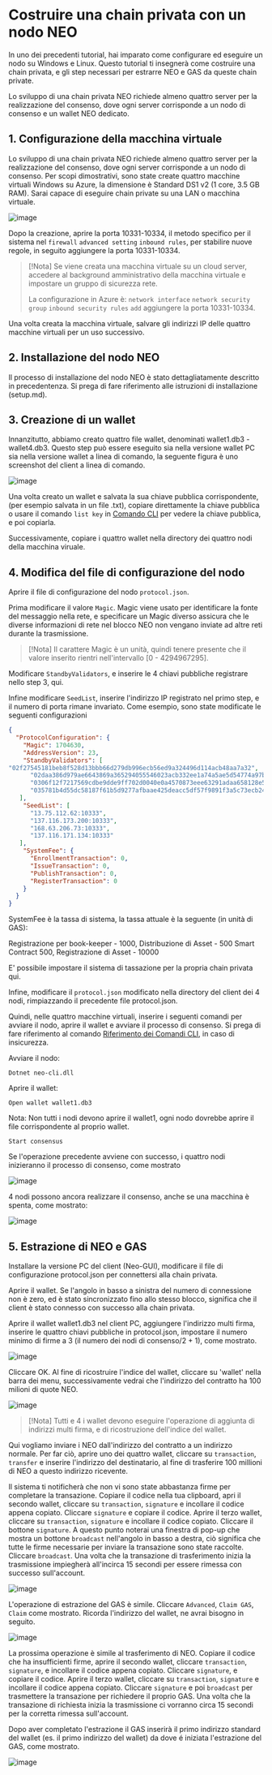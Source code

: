 # Costruire una chain privata con un nodo NEO

In uno dei precedenti tutorial, hai imparato come configurare ed eseguire un nodo su Windows e Linux. Questo tutorial ti insegnerà come costruire una chain privata, e gli step necessari per estrarre NEO e GAS da queste chain private.

Lo sviluppo di una chain privata NEO richiede almeno quattro server per la realizzazione del consenso, dove ogni server corrisponde a un nodo di consenso e un wallet NEO dedicato.

## 1. Configurazione della macchina virtuale

Lo sviluppo di una chain privata NEO richiede almeno quattro server per la realizzazione del consenso, dove ogni server corrisponde a un nodo di consenso. Per scopi dimostrativi, sono state create quattro macchine virtuali Windows su Azure, la dimensione è Standard DS1 v2 (1 core, 3.5 GB RAM). Sarai capace di eseguire chain private su una LAN o macchina virtuale.

![image](/assets/privatechain_1.png)

Dopo la creazione, aprire la porta 10331-10334, il metodo specifico per il sistema nel `firewall` `advanced setting` `inbound rules`, per stabilire nuove regole, in seguito aggiungere la porta 10331-10334.

> [!Nota]
> Se viene creata una macchina virtuale su un cloud server, accedere al background amministrativo della macchina virtuale e impostare un gruppo di sicurezza rete.
>
> La configurazione in Azure è: `network interface` `network security group` `inbound security rules` `add` aggiungere la porta 10331-10334.

Una volta creata la macchina virtuale, salvare gli indirizzi IP delle quattro macchine virtuali per un uso successivo.

## 2. Installazione del nodo NEO

Il processo di installazione del nodo NEO è stato dettagliatamente descritto in precedentenza. Si prega di fare riferimento alle istruzioni di installazione (setup.md).

## 3. Creazione di un wallet

Innanzitutto, abbiamo creato quattro file wallet, denominati wallet1.db3 - wallet4.db3. Questo step può essere eseguito sia nella versione wallet PC sia nella versione wallet a linea di comando, la seguente figura è uno screenshot del client a linea di comando.

![image](/assets/privatechain_3.png)

Una volta creato un wallet e salvata la sua chiave pubblica corrispondente, (per esempio salvata in un file .txt), copiare direttamente la chiave pubblica o usare il comando `list key` in [Comando CLI](cli.md) per vedere la chiave pubblica, e poi copiarla. 

Successivamente, copiare i quattro wallet nella directory dei quattro nodi della macchina viruale.

## 4. Modifica del file di configurazione del nodo

Aprire il file di configurazione del nodo `protocol.json`.

Prima modificare il valore `Magic`. Magic viene usato per identificare la fonte del messaggio nella rete, e specificare un Magic diverso assicura che le diverse informazioni di rete nel blocco NEO non vengano inviate ad altre reti durante la trasmissione. 

> [!Nota]
> Il carattere Magic è un unità, quindi tenere presente che il valore inserito rientri nell'intervallo [0 - 4294967295].

Modificare `StandbyValidators`, e inserire le 4 chiavi pubbliche registrare nello step 3, qui.

Infine modificare `SeedList`, inserire l'indirizzo IP registrato nel primo step, e il numero di porta rimane invariato. Come esempio, sono state modificate le seguenti configurazioni

```json
{
  "ProtocolConfiguration": {
    "Magic": 1704630,
    "AddressVersion": 23,
    "StandbyValidators": [
"02f27545181beb8f528d13bbb66d279db996ecb56ed9a324496d114acb48aa7a32",
      "02daa386d979ae6643869a365294055546023acb332ee1a74a5ae5d54774a97bac",
      "0306f12f7217569cdbe9dde9ff702d0040e0a4570873eee63291adaa658128e55c",
      "035781b4d55dc58187f61b5d9277afbaae425deacc5df57f9891f3a5c73ecb24df"
   ],
    "SeedList": [
      "13.75.112.62:10333",
      "137.116.173.200:10333",
      "168.63.206.73:10333",
      "137.116.171.134:10333"
   ],
    "SystemFee": {
      "EnrollmentTransaction": 0,
      "IssueTransaction": 0,
      "PublishTransaction": 0,
      "RegisterTransaction": 0
    }
  }
}
```

SystemFee è la tassa di sistema, la tassa attuale è la seguente (in unità di GAS):

Registrazione per book-keeper - 1000, Distribuzione di Asset - 500 Smart Contract 500, Registrazione di Asset - 10000

E' possibile impostare il sistema di tassazione per la propria chain privata qui.

Infine, modificare il `protocol.json` modificato nella directory del client dei 4 nodi, rimpiazzando il precedente file protocol.json.

Quindi, nelle quattro macchine virtuali, inserire i seguenti comandi per avviare il nodo, aprire il wallet e avviare il processo di consenso. Si prega di fare riferimento al comando [Riferimento dei Comandi CLI](cli.md), in caso di insicurezza.

Avviare il nodo:

`Dotnet neo-cli.dll`

Aprire il wallet:

`Open wallet wallet1.db3`

Nota: Non tutti i nodi devono aprire il wallet1, ogni nodo dovrebbe aprire il file corrispondente al proprio wallet. 

`Start consensus`

Se l'operazione precedente avviene con successo, i quattro nodi inizieranno il processo di consenso, come mostrato

![image](/assets/privatechain_8.png)

4 nodi possono ancora realizzare il consenso, anche se una macchina è spenta, come mostrato:

![image](/assets/privatechain_9.png)



## 5. Estrazione di NEO e GAS

Installare la versione PC del client (Neo-GUI), modificare il file di configurazione protocol.json per connettersi alla chain privata.

Aprire il wallet. Se l'angolo in basso a sinistra del numero di connessione non è zero, ed è stato sincronizzato fino allo stesso blocco, significa che il client è stato connesso con successo alla chain privata.

Aprire il wallet wallet1.db3 nel client PC, aggiungere l'indirizzo multi firma, inserire le quattro chiavi pubbliche in protocol.json, impostare il numero minimo di firme a 3 (il numero dei nodi di consenso/2 + 1), come mostrato.

![image](/assets/privatechain_12.png)

Cliccare OK. Al fine di ricostruire l'indice del wallet, cliccare su 'wallet' nella barra dei menu, successivamente vedrai che l'indirizzo del contratto ha 100 milioni di quote NEO.

![image](/assets/privatechain_14.png)

> [!Nota]
> Tutti e 4 i wallet devono eseguire l'operazione di aggiunta di indirizzi multi firma, e di ricostruzione dell'indice del wallet. 

Qui vogliamo inviare i NEO dall'indirizzo del contratto a un indirizzo normale. Per far ciò, aprire uno dei quattro wallet, cliccare su `transaction`, `transfer` e inserire l'indirizzo del destinatario, al fine di trasferire 100 millioni di NEO a questo indirizzo ricevente.

Il sistema ti notificherà che non vi sono state abbastanza firme per completare la transazione. Copiare il codice nella tua clipboard, apri il secondo wallet, cliccare su `transaction`, `signature` e incollare il codice appena copiato. Cliccare `signature` e copiare il codice. Aprire il terzo wallet, cliccare su `transaction`, `signature` e incollare il codice copiato. Cliccare il bottone `signature`. A questo punto noterai una finestra di pop-up che mostra un bottone `broadcast` nell'angolo in basso a destra, ciò significa che tutte le firme necessarie per inviare la transazione sono state raccolte. Cliccare `broadcast`. Una volta che la transazione di trasferimento inizia la trasmissione impiegherà all'incirca 15 secondi per essere rimessa con successo sull'account.

![image](/assets/privatechain_20.png)

L'operazione di estrazione del GAS è simile. Cliccare `Advanced`, `Claim GAS`, `Claim` come mostrato. Ricorda l'indirizzo del wallet, ne avrai bisogno in seguito.

![image](/assets/privatechain_21.png)

La prossima operazione è simile al trasferimento di NEO. Copiare il codice che ha insufficienti firme, aprire il secondo wallet, cliccare `transaction`, `signature`, e incollare il codice appena copiato. Cliccare `signature`, e copiare il codice. Aprire il terzo wallet, cliccare su `transaction`, `signature` e incollare il codice appena copiato. Cliccare `signature` e poi `broadcast` per trasmettere la transazione per richiedere il proprio GAS. Una volta che la transazione di richiesta inizia la trasmissione ci vorranno circa 15 secondi per la corretta rimessa sull'account.

Dopo aver completato l'estrazione il GAS inserirà il primo indirizzo standard del wallet (es. il primo indirizzo del wallet) da dove é iniziata l'estrazione del GAS, come mostrato.

![image](/assets/privatechain_26.png)
